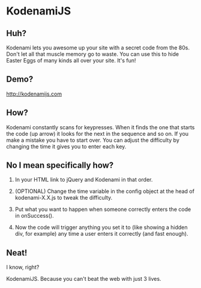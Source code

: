 # KodenamiJS

## Huh?
Kodenami lets you awesome up your site with a secret code from the 80s.
Don't let all that muscle memory go to waste. You can use this to hide Easter Eggs of many kinds all over your site. It's fun!

## Demo?
http://kodenamijs.com

## How?
Kodenami constantly scans for keypresses. When it finds the one that starts the code (up arrow) it looks for the next in the sequence and so on. If you make a mistake you have to start over. You can adjust the difficulty by changing the time it gives you to enter each key.

## No I mean specifically how?
1) In your HTML link to jQuery and Kodenami in that order.

2) (OPTIONAL) Change the time variable in the config object at the head of kodenami-X.X.js to tweak the difficulty.

3) Put what you want to happen when someone correctly enters the code in onSuccess().

3) Now the code will trigger anything you set it to (like showing a hidden div, for example) any time a user enters it correctly (and fast enough).

## Neat!
I know, right?

KodenamiJS. Because you can't beat the web with just 3 lives.